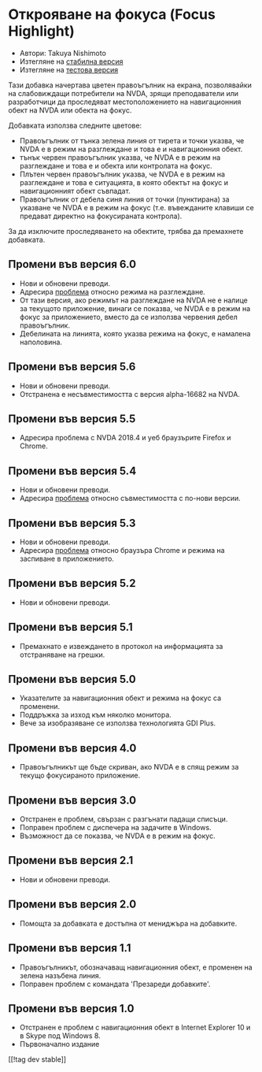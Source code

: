 # Открояване на фокуса (Focus Highlight) #

* Автори: Takuya Nishimoto
* Изтегляне на [стабилна версия][2]
* Изтегляне на [тестова версия][1]

Тази добавка начертава цветен правоъгълник на екрана, позволявайки на
слабовиждащи потребители на NVDA, зрящи преподаватели или разработчици да
проследяват местоположението на навигационния обект на NVDA или обекта на
фокус.

Добавката използва следните цветове:

* Правоъгълник от тънка зелена линия от тирета и точки указва, че NVDA е в
  режим на разглеждане и това е и навигационния обект.
* тънък червен правоъгълник указва, че NVDA е в режим на разглеждане и това
  е и обекта или контролата на фокус.
* Плътен червен правоъгълник указва, че NVDA е в режим на разглеждане и това
  е ситуацията, в която обектът на фокус и навигационният обект съвпадат.
* Правоъгълник от дебела синя линия от точки (пунктирана) за указване че
  NVDA е в режим на фокус (т.е. въвежданите клавиши се предават директно на
  фокусираната контрола).

За да изключите проследяването на обектите, трябва да премахнете добавката.

## Промени във версия 6.0 ##

* Нови и обновени преводи.
* Адресира [проблема](https://github.com/nvdajp/focusHighlight/issues/13)
  относно режима на разглеждане.
* От тази версия, ако режимът на разглеждане на NVDA не е налице за текущото
  приложение, винаги се показва, че NVDA е в режим на фокус за приложението,
  вместо да се използва червения дебел правоъгълник.
* Дебелината на линията, която указва режима на фокус, е намалена
  наполовина.

## Промени във версия 5.6 ##

* Нови и обновени преводи.
* Отстранена е несъвместимостта с версия alpha-16682 на NVDA.

## Промени във версия 5.5 ##

* Адресира проблема с NVDA 2018.4 и уеб браузърите Firefox и Chrome.

## Промени във версия 5.4 ##

* Нови и обновени преводи.
* Адресира [проблема](https://github.com/nvdajp/focusHighlight/issues/11)
  относно съвместимостта с по-нови версии.

## Промени във версия 5.3 ##

* Нови и обновени преводи.
* Адресира [проблема](https://github.com/nvdajp/focusHighlight/issues/10)
  относно браузъра Chrome и режима на заспиване в приложението.

## Промени във версия 5.2 ##

* Нови и обновени преводи.

## Промени във версия 5.1 ##

* Премахнато е извеждането в протокол на информацията за отстраняване на
  грешки.

## Промени във версия 5.0 ##

* Указателите за навигационния обект и режима на фокус са променени.
* Поддръжка за изход към няколко монитора.
* Вече за изобразяване се използва технологията GDI Plus.

## Промени във версия 4.0 ##

* Правоъгълникът ще бъде скриван, ако NVDA е в спящ режим за текущо
  фокусираното приложение.

## Промени във версия 3.0 ##

* Отстранен е проблем, свързан с разгънати падащи списъци.
* Поправен проблем с диспечера на задачите в Windows.
* Възможност да се показва, че NVDA е в режим на фокус.

## Промени във версия 2.1 ##

* Нови и обновени преводи.

## Промени във версия 2.0 ##

* Помощта за добавката е достъпна от мениджъра на добавките.

## Промени във версия 1.1 ##

* Правоъгълникът, обозначаващ навигационния обект, е променен на зелена
  назъбена линия.
* Поправен проблем с командата 'Презареди добавките'.

## Промени във версия 1.0 ##

* Отстранен е проблем с навигационния обект в Internet Explorer 10 и в Skype
  под Windows 8.
* Първоначално издание

[[!tag dev stable]]

[1]: https://addons.nvda-project.org/files/get.php?file=fh-dev

[2]: https://addons.nvda-project.org/files/get.php?file=fh
